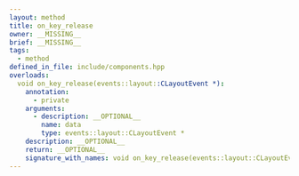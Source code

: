 ```yaml
---
layout: method
title: on_key_release
owner: __MISSING__
brief: __MISSING__
tags:
  - method
defined_in_file: include/components.hpp
overloads:
  void on_key_release(events::layout::CLayoutEvent *):
    annotation:
      - private
    arguments:
      - description: __OPTIONAL__
        name: data
        type: events::layout::CLayoutEvent *
    description: __OPTIONAL__
    return: __OPTIONAL__
    signature_with_names: void on_key_release(events::layout::CLayoutEvent * data)
---
```

